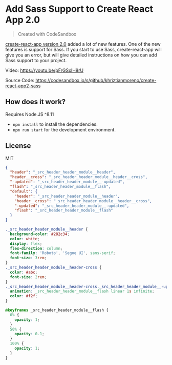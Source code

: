 # Add Sass Support to Create React App 2.0

> Created with CodeSandbox

[create-react-app version 2.0](https://reactjs.org/blog/2018/10/01/create-react-app-v2.html) added a lot of new features. One of the new features is support for Sass. If you start to use Sass, create-react-app will give you an error, but will give detailed instructions on how you can add Sass support to your project.

Video: https://youtu.be/pFrGSxIH8rU

Source Code: https://codesandbox.io/s/github/khriztianmoreno/create-react-app2-sass

## How does it work?

Requires Node.JS ^8.11

- `npm install` to install the dependencies.
- `npm run start` for the development environment.

## License

MIT

```json
{
  "header": "_src_header_header_module__header",
  "header__cross": "_src_header_header_module__header__cross",
  "-updated": "_src_header_header_module__-updated",
  "flash": "_src_header_header_module__flash",
  "default": {
    "header": "_src_header_header_module__header",
    "header__cross": "_src_header_header_module__header__cross",
    "-updated": "_src_header_header_module__-updated",
    "flash": "_src_header_header_module__flash"
  }
}
```

```css
._src_header_header_module__header {
  background-color: #282c34;
  color: white;
  display: flex;
  flex-direction: column;
  font-family: 'Roboto', 'Segoe UI', sans-serif;
  font-size: 3rem;
}
._src_header_header_module__header-cross {
  color: #abc;
  font-size: 2rem;
}
._src_header_header_module__header-cross._src_header_header_module__-updated {
  animation: _src_header_header_module__flash linear 1s infinite;
  color: #f2f;
}

@keyframes _src_header_header_module__flash {
  0% {
    opacity: 1;
  }
  50% {
    opacity: 0.1;
  }
  100% {
    opacity: 1;
  }
}
```
